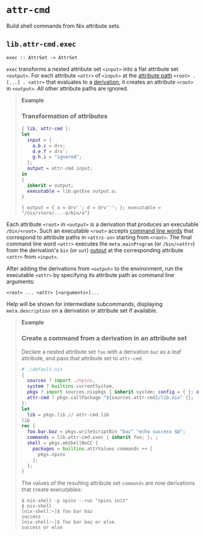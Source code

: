 # `attr-cmd`
Build shell commands from Nix attribute sets.

## `lib.attr-cmd.exec`

    exec :: AttrSet -> AttrSet

`exec` transforms a nested attribute set `<input>` into a flat attribute set `<output>`.
For each attribute `<attr>` of `<input>` at the [attribute path](https://nix.dev/manual/nix/stable/language/operators.html#attribute-selection) `<root> . [...] . <attr>` that evaluates to a [derivation](https://nix.dev/manual/nix/stable/language/derivations), it creates an attribute `<root>` in `<output>`.
All other attribute paths are ignored.

> **Example**
>
> ### Transformation of attributes
>
> ```nix
> { lib, attr-cmd }:
> let
>   input = {
>     a.b.c = drv;
>     d.e.f = drv';
>     g.h.i = "ignored";
>   };
>   output = attr-cmd input;
> in
> {
>   inherit = output;
>   executable = lib.getExe output.a;
> }
> ```
>
> ```console
> { output = { a = drv''; d = drv'''; }; executable = "/nix/store/...-a/bin/a"}
> ```
>

Each attribute `<root>` in `<output>` is a derivation that produces an executable `/bin/<root>`.
Such an executable `<root>` accepts [command line words](https://www.gnu.org/software/bash/manual/bash.html#index-word) that correspond to attribute paths in `<attrs-in>` starting from `<root>`.
The final command line word `<attr>` executes the `meta.mainProgram` (or `/bin/<attr>`) from the derivation's `bin` (or `out`) [output](https://nix.dev/manual/nix/stable/language/derivations#attr-outputs) at the corresponding attribute `<attr>` from `<input>`.

After adding the derivations from `<output>` to the environment, run the executable `<attr>` by specifying its attribute path as command line arguments:

```console
<root> ... <attr> [<arguments>]...
```

Help will be shown for intermediate subcommands, displaying `meta.description` on a derivation or attribute set if available.

> **Example**
>
> ### Create a command from a derivation in an attribute set
>
> Declare a nested attribute set `foo` with a derivation `baz` as a leaf attribute, and pass that attribute set to `attr-cmd`:
>
> ```nix
> # ./default.nix
> {
>   sources ? import ./npins,
>   system ? builtins.currentSystem,
>   pkgs ? import sources.nixpkgs { inherit system; config = { }; overlays = [ ]; },
>   attr-cmd ? pkgs.callPackage "${sources.attr-cmd}/lib.nix" {};
> }:
> let
>   lib = pkgs.lib // attr-cmd.lib
> lib
> rec {
>   foo.bar.baz = pkgs.writeScriptBin "baz" "echo success $@";
>   commands = lib.attr-cmd.exec { inherit foo; }; ;
>   shell = pkgs.mkShellNoCC {
>     packages = builtins.attrValues commands ++ [
>       pkgs.npins
>     ];
>   };
> }
> ```
>
> The values of the resulting attribute set `commands` are now derivations that create executables:
>
> ```shell-session
> $ nix-shell -p npins --run "npins init"
> $ nix-shell
> [nix-shell:~]$ foo bar baz
> success
> [nix-shell:~]$ foo bar baz or else
> success or else
> ```
>



